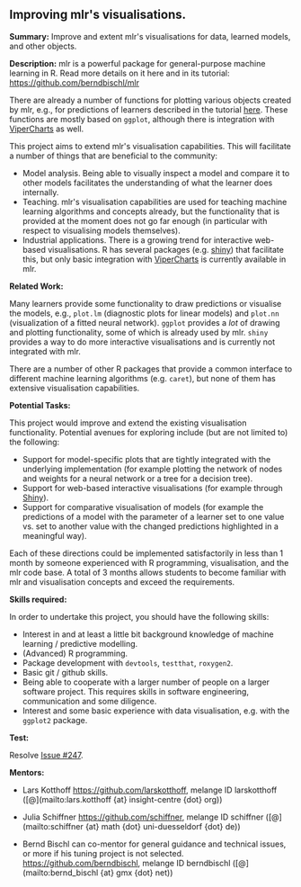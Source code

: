 ## Improving mlr's visualisations.

**Summary:** Improve and extent mlr's visualisations for data, learned models, and other objects. 

**Description:** 
mlr is a powerful package for general-purpose machine learning in R. Read more details on it here and in its tutorial:
https://github.com/berndbischl/mlr

There are already a number of functions for plotting various objects created by mlr, e.g., for predictions of learners described in the tutorial [here](http://berndbischl.github.io/mlr/tutorial/html/predict/index.html#visualizing-the-prediction). These functions are mostly based on `ggplot`, although there is integration with [ViperCharts](http://viper.ijs.si/) as well.

This project aims to extend mlr's visualisation capabilities. This will facilitate a number of things that are beneficial to the community:

- Model analysis. Being able to visually inspect a model and compare it to other models facilitates the understanding of what the learner does internally.
- Teaching. mlr's visualisation capabilities are used for teaching machine learning algorithms and concepts already, but the functionality that is provided at the moment does not go far enough (in particular with respect to visualising models themselves).
- Industrial applications. There is a growing trend for interactive web-based visualisations. R has several packages (e.g. [shiny](http://shiny.rstudio.com)) that facilitate this, but only basic integration with [ViperCharts](http://viper.ijs.si) is currently available in mlr.

**Related Work:**

Many learners provide some functionality to draw predictions or visualise the models, e.g., `plot.lm` (diagnostic plots for linear models) and `plot.nn` (visualization of a fitted neural network). `ggplot` provides a *lot* of drawing and plotting functionality, some of which is already used by mlr. `shiny` provides a way to do more interactive visualisations and is currently not integrated with mlr.

There are a number of other R packages that provide a common interface to different machine learning algorithms (e.g. `caret`), but none of them has extensive visualisation capabilities.

**Potential Tasks:**

This project would improve and extend the existing visualisation functionality. Potential avenues for exploring include (but are not limited to) the following:

* Support for model-specific plots that are tightly integrated with the underlying implementation (for example plotting the network of nodes and weights for a neural network or a tree for a decision tree).
* Support for web-based interactive visualisations (for example through [Shiny](http://shiny.rstudio.com/)).
* Support for comparative visualisation of models (for example the predictions of a model with the parameter of a learner set to one value vs. set to another value with the changed predictions highlighted in a meaningful way).

Each of these directions could be implemented satisfactorily in less than 1 month by someone experienced with R programming, visualisation, and the mlr code base. A total of 3 months allows students to become familiar with mlr and visualisation concepts and exceed the requirements.

**Skills required:**

In order to undertake this project, you should have the following skills:

* Interest in and at least a little bit background knowledge of machine learning / predictive modelling.
* (Advanced) R programming.
* Package development with `devtools`, `testthat`, `roxygen2`.
* Basic git / github skills.
* Being able to cooperate with a larger number of people on a larger software project. This requires skills in software engineering, communication and some diligence.
* Interest and some basic experience with data visualisation, e.g. with the `ggplot2` package.

**Test:**

Resolve [Issue #247](https://github.com/berndbischl/mlr/issues/247).

**Mentors:**

* Lars Kotthoff https://github.com/larskotthoff, melange ID larskotthoff ([@](mailto:lars.kotthoff {at} insight-centre {dot} org))

* Julia Schiffner https://github.com/schiffner, melange ID schiffner ([@](mailto:schiffner {at} math {dot} uni-duesseldorf {dot} de))

* Bernd Bischl can co-mentor for general guidance and technical issues, or more if his tuning project is not selected. https://github.com/berndbischl, melange ID berndbischl ([@](mailto:bernd_bischl {at} gmx {dot} net))
